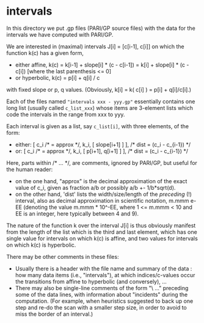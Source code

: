 # intervals
In this directory we put .gp files (PARI/GP source files) with the data for the intervals we have computed with PARI/GP.

We are interested in (maximal) intervals  J[i] = [c[i-1], c[i]]  on which the function k(c) has a given form,

- either affine,  k(c)  =  k[i-1] + slope[i] * (c - c[i-1])  =  k[i] + slope[i] * (c - c[i])  [where the last parenthesis <= 0] 
- or hyperbolic,  k(c)  =  p[i] + q[i] / c
 
with fixed  slope  or  p, q  values.  (Obviously,  k[i] = k( c[i] ) = p[i] + q[i]/c[i].)

Each of the files named `"intervals xxx - yyy.gp"` essentially contains one long list (usually called `c_list_xxx`)
whose items are 3-element lists which code the intervals in the range from xxx to yyy.

Each interval is given as a list, say `c_list[i]`, with three elements, of the form:

  - either:   [ c_i /* = approx \*/, k_i, [ slope[i+1] ]     ], /* dist = (c_i - c_{i-1}) */
  - or:       [ c_i /* = approx \*/, k_i, [ p[i+1], q[i+1] ] ], /* dist = (c_i - c_{i-1}) */

Here, parts within /* ... \*/, are comments, ignored by PARI/GP, but useful for the human reader:
- on the one hand, "approx" is the decimal approximation of the exact value of c_i, given as fraction a/b or possibly a/b +- 1/b*sqrt(d).
- on the other hand, 'dist' lists the width/size/length of the *preceding* (!) interval, also as decimal approximation in scientific notation,
  m.mmm e-EE (denoting the value m.mmm * 10^-EE,  where  1 <= m.mmm < 10  and  EE is an integer, here typically between 4 and 9).

The nature of the function  k  over the interval J[i]  is thus obviously manifest from the length of the list which is the third and last element,
which has one single value for intervals on which  k(c)  is affine, and two values for intervals on which  k(c)  is hyperbolic.

There may be other comments in these files:
- Usually there is a header with the file name and summary of the data : how many data items (i.e., "intervals"),
  at which indices/c-values occur the transitions from affine to hyperbolic (and conversely), ...
- There may also be single-line comments of the form "\\ ..." preceding some of the data lines, with information about "incidents" during the computation.
  (For example, when heuristics suggested to back up one step and re-do the scan with a smaller step size, in order to avoid to miss the border of an interval.)
